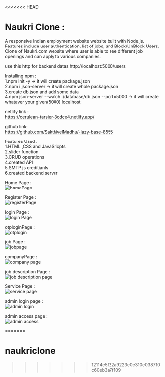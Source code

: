 <<<<<<< HEAD
# Naukri Clone : <br>
A responsive Indian employment website website built with Node.js. Features include user authentication, list of jobs, and Block/UnBlock Users.
Clone of Naukri.com website where user is able to see different job openings and can apply to various companies.<br>

use this http for backend datas 
http://localhost:5000/users

Installing npm :<br>
1.npm init -y -> it will create package.json <br>
2.npm i json-server -> it will create whole package.json<br>
3.create db.json and add some data<br>
4.npm json-server --watch ./database/db.json --port=5000 -> it will create whataver your given(5000) localhost



netlify link : <br>
https://cerulean-tarsier-3cdce4.netlify.app/   <br>

github link: <br>
https://github.com/SakthivelMadhu/-lazy-base-8555   <br>


Features Used : <br>
1.HTML ,CSS and JavaSricpts <br>
2.slider function <br>
3.CRUD operations <br>
4.created API <br>
5.SMTP js creditianls <br>
6.created backend server <br>


Home Page :  <br>
![homePage](https://user-images.githubusercontent.com/62326876/208614010-88a52c09-7098-4914-821d-cbe287899d03.png) <br>
 
Register Page : <br>
![registerPage](https://user-images.githubusercontent.com/62326876/208615015-144847ca-4cf7-440e-ba66-b396c8227220.png) <br>

login Page : <br>
![login Page](https://user-images.githubusercontent.com/62326876/208615130-16672fb0-b8fa-4015-9650-f45c43929cd1.png) <br>

otploginPage : <br>
![otplogin](https://user-images.githubusercontent.com/62326876/208615199-c2889ea0-3194-4e7e-b0a0-07421e1482c4.png) <br>

job Page : <br>
![jobpage](https://user-images.githubusercontent.com/62326876/208615240-6b1692a7-783b-47cd-b6ca-ffe12710f326.png) <br>

companyPage : <br>
![company page](https://user-images.githubusercontent.com/62326876/208615301-72e76134-1068-4aa8-9978-388b66394714.png) <br>

job description Page : <br>
![job description page](https://user-images.githubusercontent.com/62326876/208615395-5b755da5-e135-46f4-b7f0-113e9d8c5ca5.png) <br>

Service Page : <br>
![service page](https://user-images.githubusercontent.com/62326876/208615478-2f8d79ae-204f-469c-8202-ac975378393c.png) <br>

admin login page : <br>
![admin login](https://user-images.githubusercontent.com/62326876/208615574-c99ea444-002c-477f-aa17-9c85f49da548.png) <br>

admin access page : <br>
![admin access](https://user-images.githubusercontent.com/62326876/208615684-75102a15-9e0e-4a51-aa2b-d6b0a5d58a12.png)





=======
# naukriclone
>>>>>>> 12114e5f22a9223e0e310e038710c60eb3a7f109
